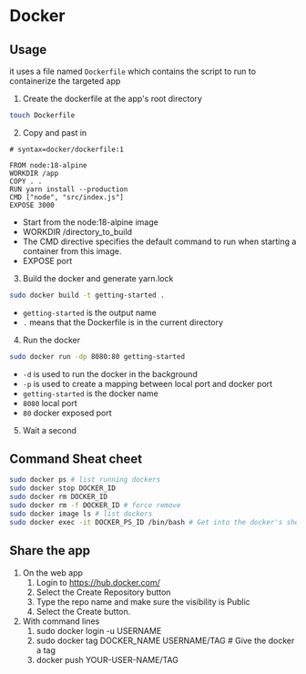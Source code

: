 # Docker

## Usage
it uses a file named `Dockerfile` which contains the script to run to containerize the targeted app  

1. Create the dockerfile at the app's root directory
```bash
touch Dockerfile
```
2. Copy and past in
```plain
# syntax=docker/dockerfile:1
   
FROM node:18-alpine
WORKDIR /app
COPY . .
RUN yarn install --production
CMD ["node", "src/index.js"]
EXPOSE 3000
```
- Start from the node:18-alpine image
- WORKDIR /directory_to_build
- The CMD directive specifies the default command to run when starting a container from this image.
- EXPOSE port

3. Build the docker and generate yarn.lock
```bash
sudo docker build -t getting-started .
```
- `getting-started` is the output name
- `.` means that the Dockerfile is in the current directory


4. Run the docker
```bash
sudo docker run -dp 8080:80 getting-started
```
- `-d` is used to run the docker in the background
- `-p` is used to create a mapping between local port and docker port
- `getting-started` is the docker name
- `8080` local port
- `80` docker exposed port
5. Wait a second 

## Command Sheat cheet

```bash
sudo docker ps # list running dockers
sudo docker stop DOCKER_ID 
sudo docker rm DOCKER_ID
sudo docker rm -f DOCKER_ID # force remove
sudo docker image ls # list dockers
sudo docker exec -it DOCKER_PS_ID /bin/bash # Get into the docker's shell
```


## Share the app
1. On the web app
	1. Login to https://hub.docker.com/
	2. Select the Create Repository button
	3. Type the repo name and make sure the visibility is Public
	4. Select the Create button.
2. With command lines
	1. sudo docker login -u USERNAME
	2. sudo docker tag DOCKER_NAME USERNAME/TAG # Give the docker a tag
	3. docker push YOUR-USER-NAME/TAG



